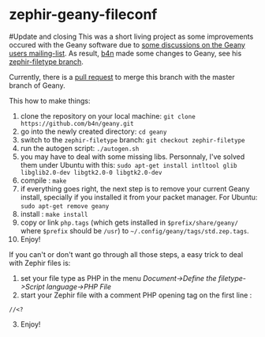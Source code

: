 zephir-geany-fileconf
=====================

#Update and closing
This was a short living project as some improvements occured with the Geany software due to [some discussions on the Geany users mailing-list](http://lists.geany.org/pipermail/users/2014-May/thread.html#9310).
As result, [b4n](https://github.com/b4n) made some changes to Geany, see his [zephir-filetype branch](https://github.com/b4n/geany/tree/zephir-filetype).

Currently, there is a [pull request](https://github.com/geany/geany/pull/270) to merge this branch with the master branch of Geany.

This how to make things:

1. clone the repository on your local machine: `git clone https://github.com/b4n/geany.git`
2. go into the newly created directory: `cd geany`
3. switch to the `zephir-filetype` branch: `git checkout zephir-filetype`
4. run the autogen script: `./autogen.sh`
5. you may have to deal with some missing libs. Personnaly, I've solved them under Ubuntu with this: `sudo apt-get install intltool glib libglib2.0-dev libgtk2.0-0 libgtk2.0-dev`
6. compile : `make`
7. if everything goes right, the next step is to remove your current Geany install, specially if you installed it from your packet manager. For Ubuntu: `sudo apt-get remove geany`
8. install : `make install`
9. copy or link `php.tags` (which gets installed in `$prefix/share/geany/` where `$prefix` should be `/usr`) to `~/.config/geany/tags/std.zep.tags`.
10. Enjoy!

If you can't or don't want go through all those steps, a easy trick to deal with Zephir files is:

1. set your file type as PHP in the menu _Document->Define the filetype->Script language->PHP File_
2. start your Zephir file with a comment PHP opening tag on the first line :
```
//<?
```
3. Enjoy!
